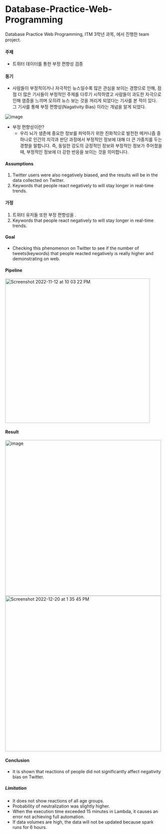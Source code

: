 # Database-Practice-Web-Programming
Database Practice Web Programming, ITM 3학년 과목, 에서 진행한 team project.

#### 주제
- 트위터 데이터를 통한 부정 편향성 검증

#### 동기
- 사람들이 부정적이거나 자극적인 뉴스일수록 많은 관심을 보이는 경향으로 인해, 점점 더 많은 기사들이 부정적인 주제를 다루기 시작하였고 사람들이 과도한 자극으로 인해 염증을 느끼며 오히려 뉴스 보는 것을 꺼리게 되었다는 기사를 본 적이 있다. 그 기사를 통해 부정 편향성(Nagativity Bias) 이라는 개념을 알게 되었다.   

![image](https://user-images.githubusercontent.com/108987773/208585767-e9a810cb-ae09-468d-b312-ce165b75414c.png)  

- 부정 편향성이란?
  - 우리 뇌가 생존에 중요한 정보를 파악하기 위한 진화적으로 발전한 메커니즘 중 하나로 인간의 지각과 판단 과정에서 부정적인 정보에 대해 더 큰 가중치를 두는 경향을 말합니다. 즉, 동일한 강도의 긍정적인 정보와 부정적인 정보가 주어졌을 때, 부정적인 정보에 더 강한 반응을 보이는 것을 의미합니다.
  
#### Assumptions
1. Twitter users were also negatively biased, and the results will be in the data collected on Twitter.
2. Keywords that people react negatively to will stay longer in real-time trends.

#### 가정
1. 트위터 유저들 또한 부정 편향성을 .
2. Keywords that people react negatively to will stay longer in real-time trends.

#### Goal
- Checking this phenomenon on Twitter to see if the number of tweets(keywords) that people reacted negatively is really higher and demonstrating on web.

#### Pipeline
<img width="464" alt="Screenshot 2022-11-12 at 10 03 22 PM" src="https://user-images.githubusercontent.com/108987773/201475299-88b30f88-b98a-4512-ba5f-237de7727ef4.png">

#### Result
<img width="500" alt="image" src="https://user-images.githubusercontent.com/108987773/208584507-ed73c3a2-31bd-44da-8861-f52ed90937bf.png"><img width="500" alt="Screenshot 2022-12-20 at 1 35 45 PM" src="https://user-images.githubusercontent.com/108987773/208584673-3d880f72-8351-4a02-8b48-27fb4ad006b1.png">

#### Conclusion
- It is shown that reactions of people did not significantly affect negativity bias on Twitter.

##### Limitation
- It does not show reactions of all age groups.
- Probability of neutralization was slightly higher.
- When the execution time exceeded 15 minutes in Lambda, it causes an error not achieving full automation.
- If data volumes are high, the data will not be updated because spark runs for 6 hours.
